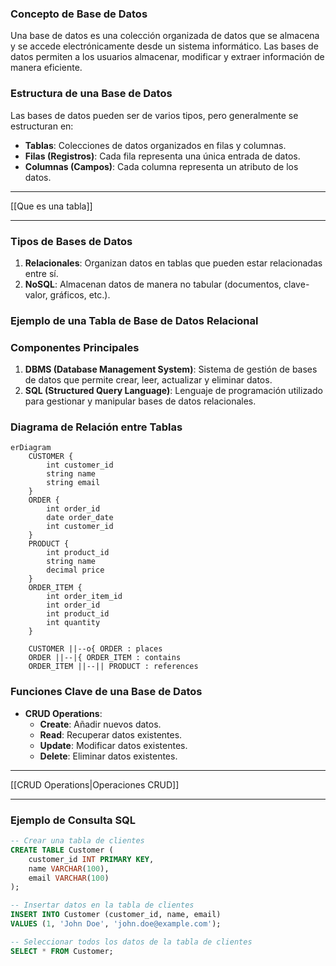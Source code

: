 ### Concepto de Base de Datos

Una base de datos es una colección organizada de datos que se almacena y se accede electrónicamente desde un sistema informático. Las bases de datos permiten a los usuarios almacenar, modificar y extraer información de manera eficiente.

### Estructura de una Base de Datos

Las bases de datos pueden ser de varios tipos, pero generalmente se estructuran en:

- **Tablas**: Colecciones de datos organizados en filas y columnas.
- **Filas (Registros)**: Cada fila representa una única entrada de datos.
- **Columnas (Campos)**: Cada columna representa un atributo de los datos.
****
[[Que es una tabla]]
****

### Tipos de Bases de Datos

1. **Relacionales**: Organizan datos en tablas que pueden estar relacionadas entre sí.
2. **NoSQL**: Almacenan datos de manera no tabular (documentos, clave-valor, gráficos, etc.).

### Ejemplo de una Tabla de Base de Datos Relacional

### Componentes Principales

1. **DBMS (Database Management System)**: Sistema de gestión de bases de datos que permite crear, leer, actualizar y eliminar datos.
2. **SQL (Structured Query Language)**: Lenguaje de programación utilizado para gestionar y manipular bases de datos relacionales.

### Diagrama de Relación entre Tablas
```mermaid
erDiagram
    CUSTOMER {
        int customer_id
        string name
        string email
    }
    ORDER {
        int order_id
        date order_date
        int customer_id
    }
    PRODUCT {
        int product_id
        string name
        decimal price
    }
    ORDER_ITEM {
        int order_item_id
        int order_id
        int product_id
        int quantity
    }

    CUSTOMER ||--o{ ORDER : places
    ORDER ||--|{ ORDER_ITEM : contains
    ORDER_ITEM ||--|| PRODUCT : references

```

### Funciones Clave de una Base de Datos

- **CRUD Operations**:
    - **Create**: Añadir nuevos datos.
    - **Read**: Recuperar datos existentes.
    - **Update**: Modificar datos existentes.
    - **Delete**: Eliminar datos existentes.

****
[[CRUD Operations|Operaciones CRUD]]
****

### Ejemplo de Consulta SQL

```sql
-- Crear una tabla de clientes
CREATE TABLE Customer (
    customer_id INT PRIMARY KEY,
    name VARCHAR(100),
    email VARCHAR(100)
);

-- Insertar datos en la tabla de clientes
INSERT INTO Customer (customer_id, name, email)
VALUES (1, 'John Doe', 'john.doe@example.com');

-- Seleccionar todos los datos de la tabla de clientes
SELECT * FROM Customer;

```

